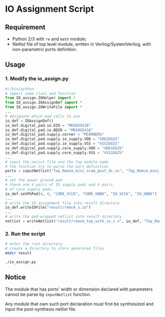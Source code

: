 # IO Assignment Script

## Requirement

* Python 2/3 with `re` and `math` module;
* Netlist file of top level module, written in Verilog/SystemVerilog, with non-parametric ports definition.

## Usage 

### 1. Modify the io_assign.py

```python
#!/bin/python
# import some class and function 
from IO_assign.IOHelper import *
from IO_assign.IOAssignDef import *
from IO_assign.IOWriteFile import *
...
# designate which pad cells to use 
io_def = IOAssignDef()
io_def.digital_pad.io.DIO = "MDSDUSX16"
io_def.digital_pad.io.BDIO = "MDSDUSX16"
io_def.digital_pad.supply.corner = "MCORNERS"
io_def.digital_pad.supply.io_supply.VDD = "VDD2DGZS"
io_def.digital_pad.supply.io_supply.VSS = "VSS2DGZS"
io_def.digital_pad.supply.core_supply.VDD = "VDD1DGZS"
io_def.digital_pad.supply.core_supply.VSS = "VSS1DGZS"
...
# input the nelist file and the top module name
# the function try to parse the port definition
ports = inputNetlist("Top_Remcm_mini_sram_post_dc.sv", "Top_Remcm_mini_sram") 
...
# set the power ground pad
# there are 4 pairs of IO supply pads and 4 pairs 
# of core supply pads. 
io_def.setPGPad(4, 4, "CORE_VCCK", "CORE_GNDK", "IO_VCCK", "IO_GNDK")
...
# write the IO assignment file into result directory
io_def.writeIOFile("result/remcm_s.io")
...
# write the pad-wrapped netlist into result directory
netlist = writeNetlist("result/remcm_top_with_io_s.v", io_def, "Top_Remcm_mini_sram", ports)
```


### 2. Run the script

```bash
# enter the root directory
# create a directory to store generated files
mkdir result

./io_assign.py
```

## Notice 

The module that has ports' width or dimension declared with parameters cannot be parse by `inputNetlist` function. 

Any module that own such port declaration must first be synthesized and input the post-synthesis netlist file.